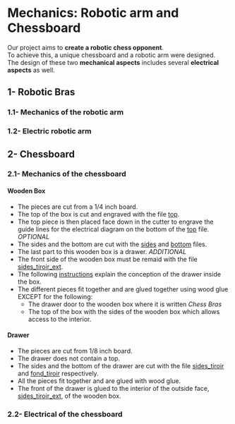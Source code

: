 # Mechanics: Robotic arm and Chessboard
Our project aims to **create a robotic chess opponent**. <br> To achieve this, a unique chessboard and a robotic arm were designed. <br> The design of these two **mechanical aspects** includes several **electrical aspects** as well.

## 1- Robotic Bras
### 1.1- Mechanics of the robotic arm
### 1.2- Electric robotic arm

## 2- Chessboard
### 2.1- Mechanics of the chessboard
#### Wooden Box
* The pieces are cut from a 1/4 inch board.
* The top of the box is cut and engraved with the file [top](https://github.com/ClanDesDindesLibres2/RoboticArm_ChessBoard_Mechanic/blob/main/Mechanical/WoodenBox/top.svg).
* The top piece is then placed face down in the cutter to engrave the guide lines for the electrical diagram on the bottom of the [top](https://github.com/ClanDesDindesLibres2/RoboticArm_ChessBoard_Mechanic/blob/main/Mechanical/WoodenBox/top.svg) file. *OPTIONAL*
* The sides and the bottom are cut with the [sides](https://github.com/ClanDesDindesLibres2/RoboticArm_ChessBoard_Mechanic/blob/main/Mechanical/WoodenBox/sides.svg)  and [bottom](https://github.com/ClanDesDindesLibres2/RoboticArm_ChessBoard_Mechanic/blob/main/Mechanical/WoodenBox/bottom.svg)  files.
* The last part to this wooden box is a drawer. *ADDITIONAL*
* The front side of the wooden box must be remaid with the file [sides_tiroir_ext](https://github.com/ClanDesDindesLibres2/RoboticArm_ChessBoard_Mechanic/blob/main/Mechanical/WoodenBox/sides_tiroir_ext.svg).
* The following [instructions](https://github.com/ClanDesDindesLibres2/RoboticArm_ChessBoard_Mechanic/blob/main/Mechanical/WoodenBox/top.svg) explain the conception of the drawer inside the box.
* The different pieces fit together and are glued together using wood glue EXCEPT for the following:
   * The drawer door to the wooden box where it is written *Chess Bras*
   * The top of the box with the sides of the wooden box which allows access to the interior.
#### Drawer
* The pieces are cut from 1/8 inch board.
* The drawer does not contain a top.
* The sides and the bottom of the drawer are cut with the file [sides_tiroir](https://github.com/ClanDesDindesLibres2/RoboticArm_ChessBoard_Mechanic/blob/main/Mechanical/WoodenBox/sides_tiroir.svg) and [fond_tiroir](https://github.com/ClanDesDindesLibres2/RoboticArm_ChessBoard_Mechanic/blob/main/Mechanical/WoodenBox/fond_tiroir.svg) respectively.
* All the pieces fit together and are glued with wood glue.
* The front of the drawer is glued to the interior of the outside face, [sides_tiroir_ext](https://github.com/ClanDesDindesLibres2/RoboticArm_ChessBoard_Mechanic/blob/main/Mechanical/WoodenBox/sides_tiroir_ext.svg), of the wooden box. 

### 2.2- Electrical of the chessboard
